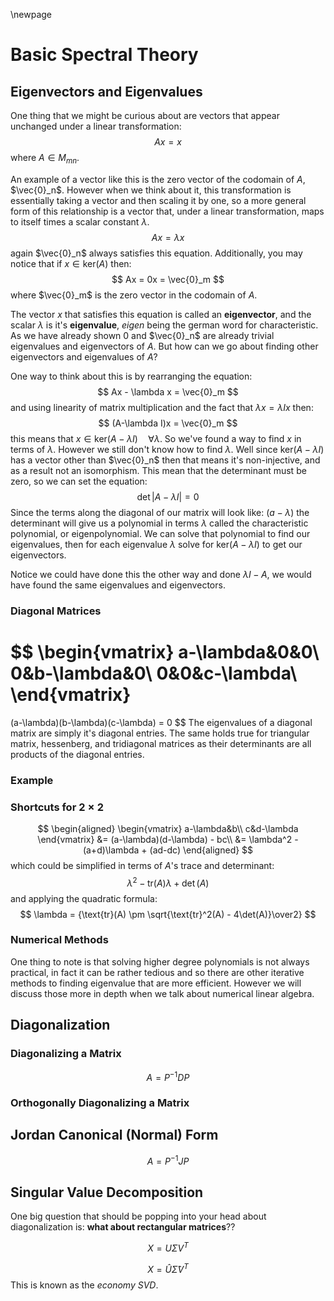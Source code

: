\newpage

# Basic Spectral Theory

## Eigenvectors and Eigenvalues

One thing that we might be curious about are vectors that appear unchanged under a linear transformation:
$$
Ax = x
$$
where $A\in M_{mn}$.

An example of a vector like this is the zero vector of the codomain of $A$, $\vec{0}_n$. However when we think about it, this transformation is essentially taking a vector and then scaling it by one, so a more general form of this relationship is a vector that, under a linear transformation, maps to itself times a scalar constant $\lambda$.
$$
Ax=\lambda x
$$
again $\vec{0}_n$ always satisfies this equation. Additionally, you may notice that if $x\in\text{ker}(A)$ then:
$$
Ax = 0x = \vec{0}_m
$$
where $\vec{0}_m$ is the zero vector in the codomain of $A$.

The vector $x$ that satisfies this equation is called an **eigenvector**, and the scalar $\lambda$ is it's **eigenvalue**, *eigen* being the german word for characteristic. As we have already shown 0 and $\vec{0}_n$ are already trivial eigenvalues and eigenvectors of $A$. But how can we go about finding other eigenvectors and eigenvalues of $A$?

One way to think about this is by rearranging the equation:
$$
Ax - \lambda x = \vec{0}_m
$$
and using linearity of matrix multiplication and the fact that $\lambda x = \lambda Ix$ then:
$$
(A-\lambda I)x = \vec{0}_m
$$
this means that $x\in\text{ker}(A-\lambda I)\quad\forall\lambda$. So we've found a way to find $x$ in terms of $\lambda$. However we still don't know how to find $\lambda$. Well since $\text{ker}(A-\lambda I)$ has a vector other than $\vec{0}_n$ then that means it's non-injective, and as a result not an isomorphism. This mean that the determinant must be zero, so we can set the equation:
$$
\det|A-\lambda I| = 0
$$
Since the terms along the diagonal of our matrix will look like: $(a-\lambda)$ the determinant will give us a polynomial in terms $\lambda$ called the characteristic polynomial, or eigenpolynomial. We can solve that polynomial to find our eigenvalues, then for each eigenvalue $\lambda$ solve for $\text{ker}(A-\lambda I)$ to get our eigenvectors.

Notice we could have done this the other way and done $\lambda I-A$, we would have found the same eigenvalues and eigenvectors.

### Diagonal Matrices

$$
\begin{vmatrix}
    a-\lambda&0&0\\
    0&b-\lambda&0\\
    0&0&c-\lambda\\
\end{vmatrix}
=
(a-\lambda)(b-\lambda)(c-\lambda) = 0
$$
The eigenvalues of a diagonal matrix are simply it's diagonal entries. The same holds true for triangular matrix, hessenberg, and tridiagonal matrices as their determinants are all products of the diagonal entries.

### Example

### Shortcuts for $2\times2$

$$
\begin{aligned}
\begin{vmatrix}
    a-\lambda&b\\
    c&d-\lambda
\end{vmatrix}
&=
(a-\lambda)(d-\lambda) - bc\\
&= \lambda^2 -(a+d)\lambda + (ad-dc)
\end{aligned}
$$
which could be simplified in terms of $A$'s trace and determinant:
$$
\lambda^2 - \text{tr}(A)\lambda + \det(A)
$$
and applying the quadratic formula:
$$
\lambda = {\text{tr}(A) \pm \sqrt{\text{tr}^2(A) - 4\det(A)}\over2}
$$

### Numerical Methods

One thing to note is that solving higher degree polynomials is not always practical, in fact it can be rather tedious and so there are other iterative methods to finding eigenvalue that are more efficient. However we will discuss those more in depth when we talk about numerical linear algebra.

## Diagonalization

### Diagonalizing a Matrix

$$
A = P^{-1}DP
$$

### Orthogonally Diagonalizing a Matrix


## Jordan Canonical (Normal) Form

$$
A = P^{-1}JP
$$

<!-- $$
J=
\begin{bmatrix}
    
\end{bmatrix}
$$ -->

## Singular Value Decomposition

One big question that should be popping into your head about diagonalization is: **what about rectangular matrices**??

$$
X = U\Sigma V^T
$$

$$
X = \hat{U}\hat{\Sigma}V^T
$$
This is known as the *economy SVD*.